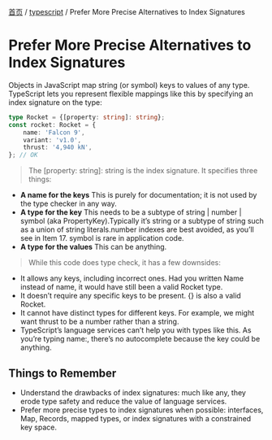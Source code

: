 [首页](https://printjs.github.io/blog) / [typescript](https://printjs.github.io/blog/docs/typescript) / Prefer More Precise Alternatives to Index Signatures

# Prefer More Precise Alternatives to Index Signatures

Objects in JavaScript map string (or symbol) keys to values of any type. TypeScript lets you represent flexible mappings like this by specifying an index signature on the type:
```typescript
type Rocket = {[property: string]: string};
const rocket: Rocket = {
    name: 'Falcon 9',
    variant: 'v1.0',
    thrust: '4,940 kN',
}; // OK
```
> The [property: string]: string is the index signature. It specifies three things:
* **A name for the keys** This is purely for documentation; it is not used by the type checker in any way.
* **A type for the key** This needs to be a subtype of string | number | symbol (aka PropertyKey).Typically it’s string or a subtype of string such as a union of string literals.number indexes are best avoided, as you’ll see in Item 17. symbol is rare in application code.
* **A type for the values** This can be anything.

> While this code does type check, it has a few downsides:
* It allows any keys, including incorrect ones. Had you written Name instead of name, it would have still been a valid Rocket type.
* It doesn’t require any specific keys to be present. {} is also a valid Rocket.
* It cannot have distinct types for different keys. For example, we might want thrust to be a number rather than a string.
* TypeScript’s language services can’t help you with types like this. As you’re typing name:, there’s no autocomplete because the key could be anything.

## Things to Remember
* Understand the drawbacks of index signatures: much like any, they erode type safety and reduce the value of language services.
* Prefer more precise types to index signatures when possible: interfaces, Map, Records, mapped types, or index signatures with a constrained key space.

